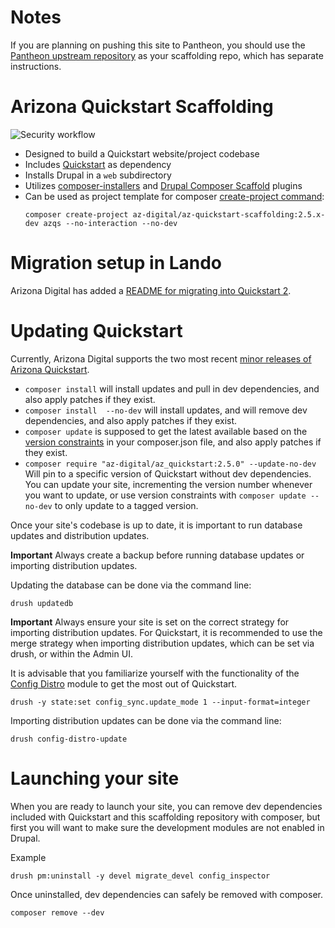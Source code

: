 # Notes

If you are planning on pushing this site to Pantheon, you should use the
[Pantheon upstream repository](https://github.com/az-digital/az-quickstart-pantheon) as your scaffolding repo,
which has separate instructions.

# Arizona Quickstart Scaffolding

![Security workflow](https://github.com/az-digital/az-quickstart-scaffolding/workflows/Security%20workflow/badge.svg)

- Designed to build a Quickstart website/project codebase
- Includes [Quickstart](https://github.com/az-digital/az_quickstart) as dependency
- Installs Drupal in a `web` subdirectory
- Utilizes [composer-installers](https://github.com/composer/installers) and [Drupal Composer Scaffold](https://github.com/drupal/core-composer-scaffold) plugins
- Can be used as project template for composer [create-project command](https://getcomposer.org/doc/03-cli.md#create-project):
  ```
  composer create-project az-digital/az-quickstart-scaffolding:2.5.x-dev azqs --no-interaction --no-dev
  ```


# Migration setup in Lando

Arizona Digital has added a [README for migrating into Quickstart 2](https://github.com/az-digital/az_quickstart/blob/main/modules/custom/az_migration/README.md).

# Updating Quickstart

Currently, Arizona Digital supports the two most recent [minor releases of Arizona Quickstart](https://github.com/az-digital/az_quickstart/blob/main/RELEASES.md).

- `composer install` will install updates and pull in dev dependencies, and also apply patches if they exist.
- `composer install  --no-dev` will install updates, and will remove dev dependencies, and also apply patches if they exist.
- `composer update` is supposed to get the latest available based on the [version constraints](https://getcomposer.org/doc/articles/versions.md#summary) in your composer.json file, and also apply patches if they exist.
- `composer require "az-digital/az_quickstart:2.5.0" --update-no-dev` Will pin to a specific version of Quickstart without dev dependencies. You can update your site, incrementing the version number whenever you want to update, or use version constraints with `composer update --no-dev` to only update to a tagged version.

Once your site's codebase is up to date, it is important to run database updates and distribution updates.

**Important** Always create a backup before running database updates or importing distribution updates.

Updating the database can be done via the command line:
```
drush updatedb
```
**Important** Always ensure your site is set on the correct strategy for importing distribution updates.
For Quickstart, it is recommended to use the merge strategy when importing distribution updates, which can be set via drush, or within the Admin UI.

It is advisable that you familiarize yourself with the functionality of the [Config Distro](https://www.drupal.org/project/config_distro) module to get the most out of Quickstart.

```
drush -y state:set config_sync.update_mode 1 --input-format=integer
```
Importing distribution updates can be done via the command line:
```
drush config-distro-update
```

# Launching your site

When you are ready to launch your site, you can remove dev dependencies included with Quickstart and this scaffolding repository with composer, but first you will want to make sure the development modules are not enabled in Drupal.

Example
```
drush pm:uninstall -y devel migrate_devel config_inspector
```

Once uninstalled, dev dependencies can safely be removed with composer.
```
composer remove --dev
```
